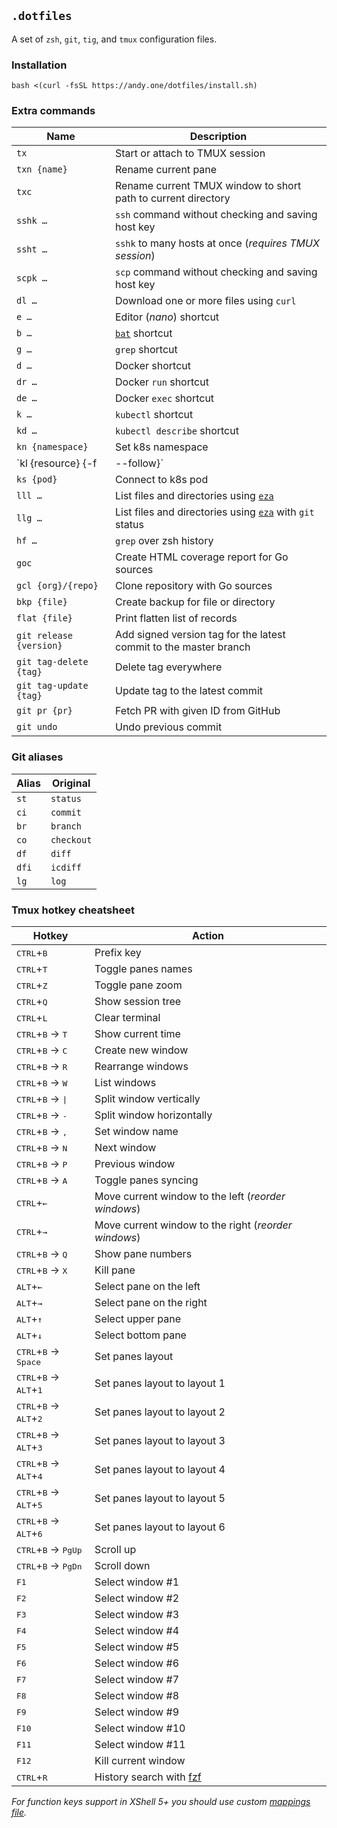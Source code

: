 ## `.dotfiles`

A set of `zsh`, `git`, `tig`, and `tmux` configuration files.

### Installation

```
bash <(curl -fsSL https://andy.one/dotfiles/install.sh)
```

### Extra commands

| Name | Description |
|------|-------------|
| `tx` | Start or attach to TMUX session |
| `txn {name}` | Rename current pane |
| `txc` | Rename current TMUX window to short path to current directory |
| `sshk …` | `ssh` command without checking and saving host key |
| `ssht …` | `sshk` to many hosts at once (_requires TMUX session_) |
| `scpk …` | `scp` command without checking and saving host key |
| `dl …` | Download one or more files using `curl` |
| `e …` | Editor (_nano_) shortcut |
| `b …` | [`bat`](https://github.com/sharkdp/bat) shortcut |
| `g …` | `grep` shortcut |
| `d …` | Docker shortcut |
| `dr …` | Docker `run` shortcut |
| `de …` | Docker `exec` shortcut |
| `k …` | `kubectl` shortcut |
| `kd …` | `kubectl describe` shortcut |
| `kn {namespace}` | Set k8s namespace |
| `kl {resource} {-f|--follow}` | View k8s resource logs |
| `ks {pod}` | Connect to k8s pod |
| `lll …` | List files and directories using [`eza`](https://github.com/eza-community/eza) |
| `llg …` | List files and directories using [`eza`](https://github.com/eza-community/eza) with `git` status |
| `hf …` | `grep` over zsh history |
| `goc` | Create HTML coverage report for Go sources |
| `gcl {org}/{repo}` | Clone repository with Go sources |
| `bkp {file}` | Create backup for file or directory |
| `flat {file}` | Print flatten list of records |
| `git release {version}` | Add signed version tag for the latest commit to the master branch |
| `git tag-delete {tag}` | Delete tag everywhere |
| `git tag-update {tag}` | Update tag to the latest commit |
| `git pr {pr}` | Fetch PR with given ID from GitHub |
| `git undo` | Undo previous commit |

### Git aliases

| Alias | Original   |
|-------|------------|
| `st`  | `status`   |
| `ci`  | `commit`   |
| `br`  | `branch`   |
| `co`  | `checkout` |
| `df`  | `diff`     |
| `dfi` | `icdiff`   |
| `lg`  | `log`      |

### Tmux hotkey cheatsheet

| Hotkey | Action |
|--------|--------|
| <kbd>CTRL</kbd>+<kbd>B</kbd> | Prefix key |
| <kbd>CTRL</kbd>+<kbd>T</kbd> | Toggle panes names |
| <kbd>CTRL</kbd>+<kbd>Z</kbd> | Toggle pane zoom |
| <kbd>CTRL</kbd>+<kbd>Q</kbd> | Show session tree |
| <kbd>CTRL</kbd>+<kbd>L</kbd> | Clear terminal |
| <kbd>CTRL</kbd>+<kbd>B</kbd> → <kbd>T</kbd> | Show current time |
| <kbd>CTRL</kbd>+<kbd>B</kbd> → <kbd>С</kbd> | Create new window |
| <kbd>CTRL</kbd>+<kbd>B</kbd> → <kbd>R</kbd> | Rearrange windows |
| <kbd>CTRL</kbd>+<kbd>B</kbd> → <kbd>W</kbd> | List windows |
| <kbd>CTRL</kbd>+<kbd>B</kbd> → <kbd>\|</kbd> | Split window vertically |
| <kbd>CTRL</kbd>+<kbd>B</kbd> → <kbd>\-</kbd> | Split window horizontally |
| <kbd>CTRL</kbd>+<kbd>B</kbd> → <kbd>,</kbd> | Set window name |
| <kbd>CTRL</kbd>+<kbd>B</kbd> → <kbd>N</kbd> | Next window |
| <kbd>CTRL</kbd>+<kbd>B</kbd> → <kbd>P</kbd> | Previous window |
| <kbd>CTRL</kbd>+<kbd>B</kbd> → <kbd>A</kbd> | Toggle panes syncing |
| <kbd>CTRL</kbd>+<kbd>←</kbd> | Move current window to the left (_reorder windows_) |
| <kbd>CTRL</kbd>+<kbd>→</kbd> | Move current window to the right (_reorder windows_) |
| <kbd>CTRL</kbd>+<kbd>B</kbd> → <kbd>Q</kbd> | Show pane numbers |
| <kbd>CTRL</kbd>+<kbd>B</kbd> → <kbd>X</kbd> | Kill pane |
| <kbd>ALT</kbd>+<kbd>←</kbd> | Select pane on the left |
| <kbd>ALT</kbd>+<kbd>→</kbd> | Select pane on the right |
| <kbd>ALT</kbd>+<kbd>↑</kbd> | Select upper pane |
| <kbd>ALT</kbd>+<kbd>↓</kbd> | Select bottom pane |
| <kbd>CTRL</kbd>+<kbd>B</kbd> → <kbd>Space</kbd> | Set panes layout |
| <kbd>CTRL</kbd>+<kbd>B</kbd> → <kbd>ALT</kbd>+<kbd>1</kbd> | Set panes layout to layout 1 |
| <kbd>CTRL</kbd>+<kbd>B</kbd> → <kbd>ALT</kbd>+<kbd>2</kbd> | Set panes layout to layout 2 |
| <kbd>CTRL</kbd>+<kbd>B</kbd> → <kbd>ALT</kbd>+<kbd>3</kbd> | Set panes layout to layout 3 |
| <kbd>CTRL</kbd>+<kbd>B</kbd> → <kbd>ALT</kbd>+<kbd>4</kbd> | Set panes layout to layout 4 |
| <kbd>CTRL</kbd>+<kbd>B</kbd> → <kbd>ALT</kbd>+<kbd>5</kbd> | Set panes layout to layout 5 |
| <kbd>CTRL</kbd>+<kbd>B</kbd> → <kbd>ALT</kbd>+<kbd>6</kbd> | Set panes layout to layout 6 |
| <kbd>CTRL</kbd>+<kbd>B</kbd> → <kbd>PgUp</kbd> | Scroll up |
| <kbd>CTRL</kbd>+<kbd>B</kbd> → <kbd>PgDn</kbd> | Scroll down |
| <kbd>F1</kbd> | Select window #1 |
| <kbd>F2</kbd> | Select window #2 |
| <kbd>F3</kbd> | Select window #3 |
| <kbd>F4</kbd> | Select window #4 |
| <kbd>F5</kbd> | Select window #5 |
| <kbd>F6</kbd> | Select window #6 |
| <kbd>F7</kbd> | Select window #7 |
| <kbd>F8</kbd> | Select window #8 |
| <kbd>F9</kbd> | Select window #9 |
| <kbd>F10</kbd> | Select window #10 |
| <kbd>F11</kbd> | Select window #11 |
| <kbd>F12</kbd> | Kill current window |
| <kbd>CTRL</kbd>+<kbd>R</kbd> | History search with [fzf](https://github.com/junegunn/fzf) |

_For function keys support in XShell 5+ you should use custom [mappings file](xshell.tkm)._
